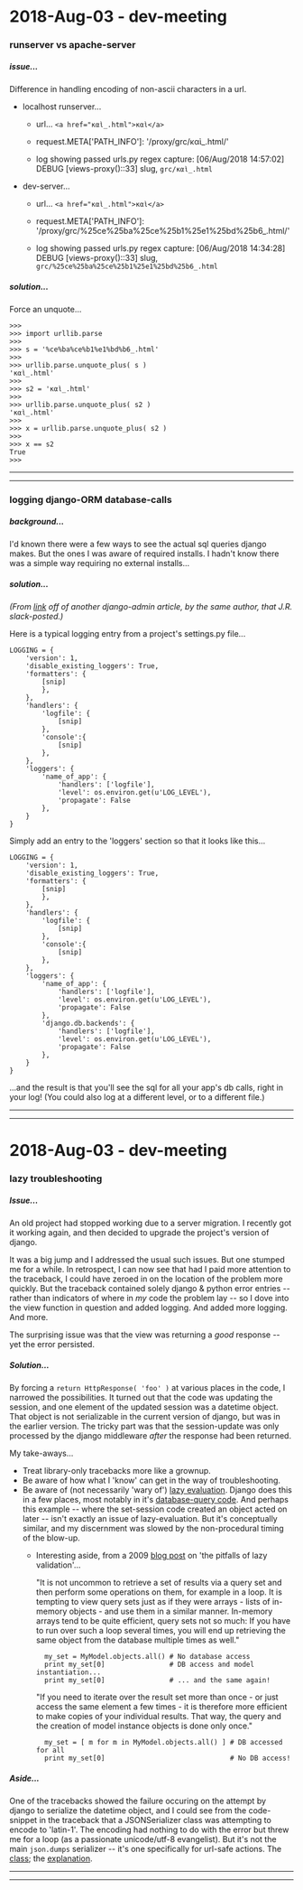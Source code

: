 2018-Aug-03 - dev-meeting
==========================

### runserver vs apache-server

##### issue...

Difference in handling encoding of non-ascii characters in a url.

- localhost runserver...

    - url... `<a href="καὶ_.html">καὶ</a>`

    - request.META['PATH_INFO']: '/proxy/grc/καὶ_.html/'

    - log showing passed urls.py regex capture: [06/Aug/2018 14:57:02] DEBUG [views-proxy()::33] slug, `grc/καὶ_.html`

- dev-server...

    - url... `<a href="καὶ_.html">καὶ</a>`

    - request.META['PATH_INFO']: '/proxy/grc/%25ce%25ba%25ce%25b1%25e1%25bd%25b6_.html/'

    - log showing passed urls.py regex capture: [06/Aug/2018 14:34:28] DEBUG [views-proxy()::33] slug, `grc/%25ce%25ba%25ce%25b1%25e1%25bd%25b6_.html`

##### solution...

Force an unquote...

    >>>
    >>> import urllib.parse
    >>>
    >>> s = '%ce%ba%ce%b1%e1%bd%b6_.html'
    >>>
    >>> urllib.parse.unquote_plus( s )
    'καὶ_.html'
    >>>
    >>> s2 = 'καὶ_.html'
    >>>
    >>> urllib.parse.unquote_plus( s2 )
    'καὶ_.html'
    >>>
    >>> x = urllib.parse.unquote_plus( s2 )
    >>>
    >>> x == s2
    True
    >>>

---
---


### logging django-ORM database-calls

##### background...

I'd known there were a few ways to see the actual sql queries django makes. But the ones I was aware of required installs. I hadn't know there was a simple way requiring no external installs...

##### solution...

_(From [link](https://medium.com/@hakibenita/things-you-must-know-about-django-admin-as-your-app-gets-bigger-6be0b0ee9614) off of another django-admin article, by the same author, that J.R. slack-posted.)_

Here is a typical logging entry from a project's settings.py file...

    LOGGING = {
        'version': 1,
        'disable_existing_loggers': True,
        'formatters': {
            [snip]
            },
        },
        'handlers': {
            'logfile': {
                [snip]
            },
            'console':{
                [snip]
            },
        },
        'loggers': {
            'name_of_app': {
                'handlers': ['logfile'],
                'level': os.environ.get(u'LOG_LEVEL'),
                'propagate': False
            },
        }
    }

Simply add an entry to the 'loggers' section so that it looks like this...

    LOGGING = {
        'version': 1,
        'disable_existing_loggers': True,
        'formatters': {
            [snip]
            },
        },
        'handlers': {
            'logfile': {
                [snip]
            },
            'console':{
                [snip]
            },
        },
        'loggers': {
            'name_of_app': {
                'handlers': ['logfile'],
                'level': os.environ.get(u'LOG_LEVEL'),
                'propagate': False
            },
            'django.db.backends': {
                'handlers': ['logfile'],
                'level': os.environ.get(u'LOG_LEVEL'),
                'propagate': False
            },
        }
    }

...and the result is that you'll see the sql for all your app's db calls, right in your log! (You could also log at a different level, or to a different file.)


---
---


2018-Aug-03 - dev-meeting
==========================

### lazy troubleshooting

##### Issue...

An old project had stopped working due to a server migration. I recently got it working again, and then decided to upgrade the project's version of django.

It was a big jump and I addressed the usual such issues. But one stumped me for a while. In retrospect, I can now see that had I paid more attention to the traceback, I could have zeroed in on the location of the problem more quickly. But the traceback contained solely django & python error entries -- rather than indicators of where in _my_ code the problem lay -- so I dove into the view function in question and added logging. And added more logging. And more.

The surprising issue was that the view was returning a _good_ response -- yet the error persisted.

##### Solution...

By forcing a `return HttpResponse( 'foo' )` at various places in the code, I narrowed the possibilities. It turned out that the code was updating the session, and one element of the updated session was a datetime object. That object is not serializable in the current version of django, but was in the earlier version. The tricky part was that the session-update was only processed by the django middleware _after_ the response had been returned.

My take-aways...
- Treat library-only tracebacks more like a grownup.
- Be aware of how what I 'know' can get in the way of troubleshooting.
- Be aware of (not necessarily 'wary of') [lazy evaluation](https://en.wikipedia.org/wiki/Lazy_evaluation). Django does this in a few places, most notably in it's [database-query code](https://docs.djangoproject.com/en/2.0/topics/db/queries/#querysets-are-lazy). And perhaps this example -- where the set-session code created an object acted on later -- isn't exactly an issue of lazy-evaluation. But it's conceptually similar, and my discernment was slowed by the non-procedural timing of the blow-up.
    - Interesting aside, from a 2009 [blog post](http://blog.brendel.com/2009/06/pitfalls-of-lazy-validation-in-djangos.html) on 'the pitfalls of lazy validation'...

        "It is not uncommon to retrieve a set of results via a query set and then perform some operations on them, for example in a loop. It is tempting to view query sets just as if they were arrays - lists of in-memory objects - and use them in a similar manner. In-memory arrays tend to be quite efficient, query sets not so much: If you have to run over such a loop several times, you will end up retrieving the same object from the database multiple times as well."

            my_set = MyModel.objects.all() # No database access
            print my_set[0]                # DB access and model instantiation...
            print my_set[0]                # ... and the same again!

        "If you need to iterate over the result set more than once - or just access the same element a few times - it is therefore more efficient to make copies of your individual results. That way, the query and the creation of model instance objects is done only once."

            my_set = [ m for m in MyModel.objects.all() ] # DB accessed for all
            print my_set[0]                               # No DB access!

##### Aside...

One of the tracebacks showed the failure occuring on the attempt by django to serialize the datetime object, and I could see from the code-snippet in the traceback that a JSONSerializer class was attempting to encode to 'latin-1'. The encoding had nothing to do with the error but threw me for a loop (as a passionate unicode/utf-8 evangelist). But it's not the main `json.dumps` serializer -- it's one specifically for url-safe actions. The [class](https://github.com/django/django/blob/master/django/core/signing.py#L81-L90); the [explanation](https://github.com/django/django/blob/master/django/core/signing.py#L2-L7).

---
---

